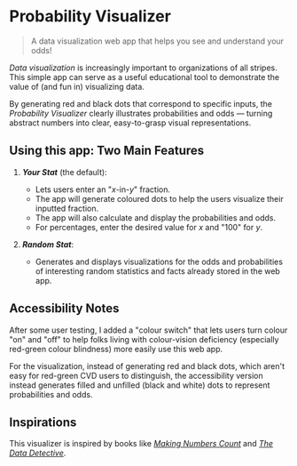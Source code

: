 # Probability Visualizer

> A data visualization web app that helps you see and understand your odds!

*Data visualization* is increasingly important to organizations of all stripes. This simple app can serve as a useful educational tool to demonstrate the value of (and fun in) visualizing data.

By generating red and black dots that correspond to specific inputs, the *Probability Visualizer* clearly illustrates probabilities and odds &mdash; turning abstract numbers into clear, easy-to-grasp visual representations.

## Using this app: Two Main Features

1. ***Your Stat*** (the default):
    * Lets users enter an "*x*-in-*y*" fraction.
    * The app will generate coloured dots to help the users visualize their inputted fraction.
    * The app will also calculate and display the probabilities and odds.
    * For percentages, enter the desired value for *x* and "100" for *y*.

2. ***Random Stat***:
    * Generates and displays visualizations for the odds and probabilities of interesting random statistics and facts already stored in the web app.

## Accessibility Notes

After some user testing, I added a "colour switch" that lets users turn colour "on" and "off" to help folks living with colour-vision deficiency (especially red-green colour blindness) more easily use this web app.

For the visualization, instead of generating red and black dots, which aren't easy for red-green CVD users to distinguish, the accessibility version instead generates filled and unfilled (black and white) dots to represent probabilities and odds.

## Inspirations

This visualizer is inspired by books like [*Making Numbers Count*](https://www.simonandschuster.com/books/Making-Numbers-Count/Chip-Heath/9781982165444) and [*The Data Detective*](https://timharford.com/books/datadetective/). 